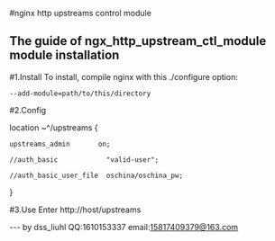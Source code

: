 #nginx http upstreams control module

The guide of ngx_http_upstream_ctl_module module installation
---

#1.Install
To install, compile nginx with this ./configure option:

    --add-module=path/to/this/directory


#2.Config   

location ~^/upstreams {  

    upstreams_admin       on;  

    //auth_basic            "valid-user";  

    //auth_basic_user_file  oschina/oschina_pw;  
    
}  

#3.Use
Enter http://host/upstreams

--- by dss_liuhl 
    QQ:1610153337 
    email:15817409379@163.com

